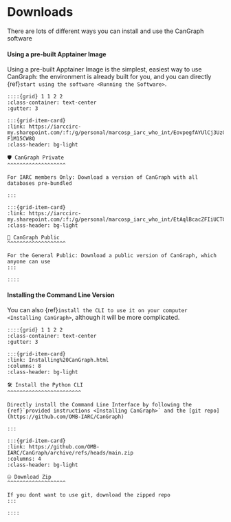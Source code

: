 <!--
SPDX-FileCopyrightText: 2022 Pablo Marcos <software@loreak.org>

SPDX-License-Identifier: MIT
-->

# Downloads

There are lots of different ways you can install and use the CanGraph software

#### Using a pre-built Apptainer Image

Using a pre-built Apptainer Image is the simplest, easiest way to use CanGraph: the environment is already built for you, and you can directly {ref}`start using the software <Running the Software>`.

```{only} html
::::{grid} 1 1 2 2
:class-container: text-center
:gutter: 3

:::{grid-item-card}
:link: https://iarccirc-my.sharepoint.com/:f:/g/personal/marcosp_iarc_who_int/EovpegfAYUlCj3UzOX46Ap8Bu1wiiTsrviUZ-F1M15CW8Q
:class-header: bg-light

🛡️ CanGraph Private
^^^^^^^^^^^^^^^^^^^

For IARC members Only: Download a version of CanGraph with all databases pre-bundled

:::

:::{grid-item-card}
:link: https://iarccirc-my.sharepoint.com/:f:/g/personal/marcosp_iarc_who_int/EtAqlBcacZFIiUCTCtqPCvEBHX7t0kPJ15KadI4wYaRjzQ
:class-header: bg-light

🍿 CanGraph Public
^^^^^^^^^^^^^^^^^^^

For the General Public: Download a public version of CanGraph, which anyone can use
:::

::::
```

#### Installing the Command Line Version

You can also {ref}`install the CLI to use it on your computer <Installing CanGraph>`, although it will be more complicated.

```{only} html
::::{grid} 1 1 2 2
:class-container: text-center
:gutter: 3

:::{grid-item-card}
:link: Installing%20CanGraph.html
:columns: 8
:class-header: bg-light

🛠️ Install the Python CLI
^^^^^^^^^^^^^^^^^^^^^^^^

Directly install the Command Line Interface by following the {ref}`provided instructions <Installing CanGraph>` and the [git repo](https://github.com/OMB-IARC/CanGraph)

:::

:::{grid-item-card}
:link: https://github.com/OMB-IARC/CanGraph/archive/refs/heads/main.zip
:columns: 4
:class-header: bg-light

🤐 Download Zip
^^^^^^^^^^^^^^^^^^^

If you dont want to use git, download the zipped repo
:::

::::
```



